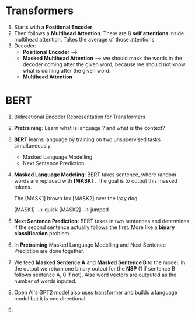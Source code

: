 # Transformers

1. Starts with a **Positional Encoder**
2. Then follows a **Multihead Attention**. There are 8 **self attentions** inside multihead attention. Takes the average of those attentions
3. Decoder: 
   - **Positional Encoder** --> 
   - **Masked Multihead Attention** --> we should mask the words in the decoder coming after the given word, because we should not know what is coming after the given word. 
   - **Multihead Attention**



# BERT

1. Bidirectional Encoder Representation for Transformers

2. **Pretraining**: Learn what is language ? and what is the context?

3. **BERT** learns language by training on two unsupervised tasks simultaneously:

   - Masked Language Modelling
   - Next Sentence Prediction

4. **Masked Language Modeling**: BERT takes sentence, where random words are replaced with **[MASK]** . The goal is to output this masked tokens. 

   The [MASK1] brown fox [MASK2] over the lazy dog

   [MASK1] --> quick  [MASK2] --> jumped

5. **Next Sentence Prediction**: BERT takes in two sentences and determines if the second sentence actually follows the first. More like a **binary classification** problem.

6. In **Pretraining** Masked Language Modelling and Next Sentence Prediction are done together. 

7. We feed **Masked Sentence A** and **Masked Sentence B** to the model. In the output we return one binary output for the **NSP** (1 if sentence B follows sentence A, 0 if not). Also word vectors are outputed as the number of words inputed.

8. Open AI's GPT2 model also uses transformer and builds a language model but it is one directional

9.  


